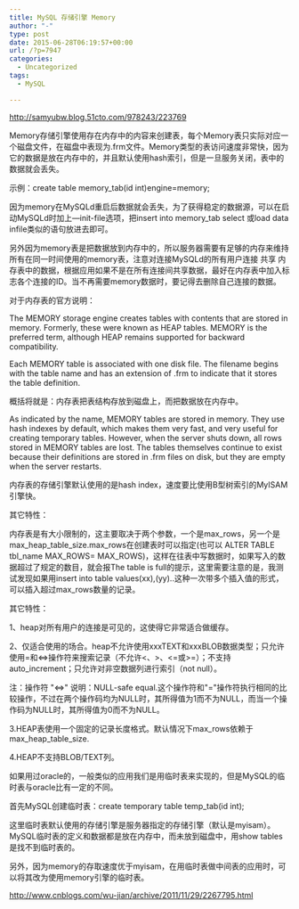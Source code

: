 ```yaml
---
title: MySQL 存储引擎 Memory
author: "-"
type: post
date: 2015-06-28T06:19:57+00:00
url: /?p=7947
categories:
  - Uncategorized
tags:
  - MySQL

---
```

http://samyubw.blog.51cto.com/978243/223769


Memory存储引擎使用存在内存中的内容来创建表，每个Memory表只实际对应一个磁盘文件，在磁盘中表现为.frm文件。Memory类型的表访问速度非常快，因为它的数据是放在内存中的，并且默认使用hash索引，但是一旦服务关闭，表中的数据就会丢失。

示例：create table memory_tab(id int)engine=memory;
  
因为memory在MySQLd重启后数据就会丢失，为了获得稳定的数据源，可以在启动MySQLd时加上—init-file选项，把insert into memory_tab select 或load data infile类似的语句放进去即可。
  
另外因为memory表是把数据放到内存中的，所以服务器需要有足够的内存来维持所有在同一时间使用的memory表，注意对连接MySQLd的所有用户连接 共享 内存表中的数据，根据应用如果不是在所有连接间共享数据，最好在内存表中加入标志各个连接的ID。当不再需要memory数据时，要记得去删除自己连接的数据。
  
对于内存表的官方说明：
  
The MEMORY storage engine creates tables with contents that are stored in memory. Formerly, these were known as HEAP tables. MEMORY is the preferred term, although HEAP remains supported for backward compatibility.
  
Each MEMORY table is associated with one disk file. The filename begins with the table name and has an extension of .frm to indicate that it stores the table definition.
  
概括将就是：内存表把表结构存放到磁盘上，而把数据放在内存中。
  
As indicated by the name, MEMORY tables are stored in memory. They use hash indexes by default, which makes them very fast, and very useful for creating temporary tables. However, when the server shuts down, all rows stored in MEMORY tables are lost. The tables themselves continue to exist because their definitions are stored in .frm files on disk, but they are empty when the server restarts.
  
内存表的存储引擎默认使用的是hash index，速度要比使用B型树索引的MyISAM引擎快。
  
其它特性：
  
内存表是有大小限制的，这主要取决于两个参数，一个是max_rows，另一个是max_heap_table_size.max_rows在创建表时可以指定(也可以 ALTER TABLE tbl_name MAX_ROWS= MAX_ROWS)，这样在往表中写数据时，如果写入的数据超过了规定的数目，就会报The table is full的提示，这里需要注意的是，我测试发现如果用insert into table values(xx),(yy)..这种一次带多个插入值的形式，可以插入超过max_rows数量的记录。
  
其它特性：
  
1、heap对所有用户的连接是可见的，这使得它非常适合做缓存。
  
2、仅适合使用的场合。heap不允许使用xxxTEXT和xxxBLOB数据类型；只允许使用=和<=>操作符来搜索记录（不允许<、>、<=或>=）；不支持auto_increment；只允许对非空数据列进行索引（not null）。
  
注：操作符 "<=>" 说明：NULL-safe equal.这个操作符和"="操作符执行相同的比较操作，不过在两个操作码均为NULL时，其所得值为1而不为NULL，而当一个操作码为NULL时，其所得值为0而不为NULL。
  
3.HEAP表使用一个固定的记录长度格式。默认情况下max_rows依赖于max_heap_table_size.
  
4.HEAP不支持BLOB/TEXT列。

如果用过oracle的，一般类似的应用我们是用临时表来实现的，但是MySQL的临时表与oracle比有一定的不同。
  
首先MySQL创建临时表：create temporary table temp_tab(id int);
  
这里临时表默认使用的存储引擎是服务器指定的存储引擎（默认是myisam）。MySQL临时表的定义和数据都是放在内存中，而未放到磁盘中，用show tables是找不到临时表的。

另外，因为memory的存取速度优于myisam，在用临时表做中间表的应用时，可以将其改为使用memory引擎的临时表。


http://www.cnblogs.com/wu-jian/archive/2011/11/29/2267795.html